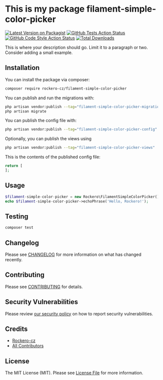 # This is my package filament-simple-color-picker

[![Latest Version on Packagist](https://img.shields.io/packagist/v/rockero-cz/filament-simple-color-picker.svg?style=flat-square)](https://packagist.org/packages/rockero-cz/filament-simple-color-picker)
[![GitHub Tests Action Status](https://img.shields.io/github/workflow/status/rockero-cz/filament-simple-color-picker/run-tests?label=tests)](https://github.com/rockero-cz/filament-simple-color-picker/actions?query=workflow%3Arun-tests+branch%3Amain)
[![GitHub Code Style Action Status](https://img.shields.io/github/workflow/status/rockero-cz/filament-simple-color-picker/Check%20&%20fix%20styling?label=code%20style)](https://github.com/rockero-cz/filament-simple-color-picker/actions?query=workflow%3A"Check+%26+fix+styling"+branch%3Amain)
[![Total Downloads](https://img.shields.io/packagist/dt/rockero-cz/filament-simple-color-picker.svg?style=flat-square)](https://packagist.org/packages/rockero-cz/filament-simple-color-picker)



This is where your description should go. Limit it to a paragraph or two. Consider adding a small example.

## Installation

You can install the package via composer:

```bash
composer require rockero-cz/filament-simple-color-picker
```

You can publish and run the migrations with:

```bash
php artisan vendor:publish --tag="filament-simple-color-picker-migrations"
php artisan migrate
```

You can publish the config file with:

```bash
php artisan vendor:publish --tag="filament-simple-color-picker-config"
```

Optionally, you can publish the views using

```bash
php artisan vendor:publish --tag="filament-simple-color-picker-views"
```

This is the contents of the published config file:

```php
return [
];
```

## Usage

```php
$filament-simple-color-picker = new Rockero\FilamentSimpleColorPicker();
echo $filament-simple-color-picker->echoPhrase('Hello, Rockero!');
```

## Testing

```bash
composer test
```

## Changelog

Please see [CHANGELOG](CHANGELOG.md) for more information on what has changed recently.

## Contributing

Please see [CONTRIBUTING](.github/CONTRIBUTING.md) for details.

## Security Vulnerabilities

Please review [our security policy](../../security/policy) on how to report security vulnerabilities.

## Credits

- [Rockero-cz](https://github.com/rockero-cz)
- [All Contributors](../../contributors)

## License

The MIT License (MIT). Please see [License File](LICENSE.md) for more information.
